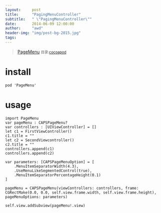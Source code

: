 ```yaml
---
layout:     post
title:      "PagingMenuController"
subtitle:   " \"PagingMenuController\""
date:       2014-06-09 12:00:00
author:     "awd"
header-img: "img/post-bg-2015.jpg"
tags:
---
```

>[PageMenu](https://github.com/HighBay/PageMenu)
><small>目录:[cocoapod](/2014/06/09/cocoapod-cocoapod)</small>

# install

```
pod 'PageMenu'
```

# usage

```
import PageMenu
var pageMenu : CAPSPageMenu?
var controllers : [UIViewController] = []
let c1 = FirstViewController()
c1.title = ""
let c2 = SecondViewcontroller()
c2.title = ""
controllers.append(c1)
controllers.append(c2)

var parameters: [CAPSPageMenuOption] = [
    .MenuItemSeparatorWidth(4.3), 
    .UseMenuLikeSegmentedControl(true), 
    .MenuItemSeparatorPercentageHeight(0.1)
]

pageMenu = CAPSPageMenu(viewControllers: controllers, frame: CGRectMake(0.0, 0.0, self.view.frame.width, self.view.frame.height), pageMenuOptions: parameters)

self.view.addSubview(pageMenu!.view)
```

